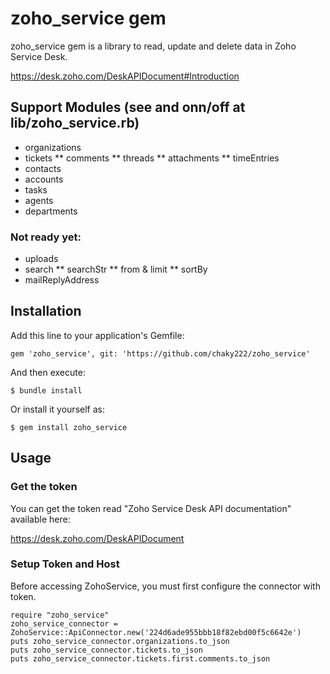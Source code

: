 zoho_service gem
=============================

zoho_service gem is a library to read, update and delete data in Zoho Service Desk.

https://desk.zoho.com/DeskAPIDocument#Introduction

## Support Modules (see and onn/off at lib/zoho_service.rb)
* organizations
* tickets
    ** comments
    ** threads
    ** attachments
    ** timeEntries
* contacts
* accounts
* tasks
* agents
* departments
### Not ready yet:
- uploads
- search
    ** searchStr
    ** from & limit
    ** sortBy
- mailReplyAddress

## Installation

Add this line to your application's Gemfile:

    gem 'zoho_service', git: 'https://github.com/chaky222/zoho_service'

And then execute:

    $ bundle install

Or install it yourself as:

    $ gem install zoho_service

## Usage

### Get the token

You can get the token read "Zoho Service Desk API documentation" available here:

https://desk.zoho.com/DeskAPIDocument

### Setup Token and Host

Before accessing ZohoService, you must first configure the connector with token.

    require "zoho_service"
    zoho_service_connector = ZohoService::ApiConnector.new('224d6ade955bbb18f82ebd00f5c6642e')
    puts zoho_service_connector.organizations.to_json
    puts zoho_service_connector.tickets.to_json
    puts zoho_service_connector.tickets.first.comments.to_json


